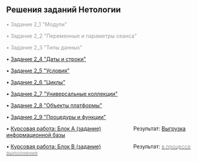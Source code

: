 <h2><strong>Решения заданий Нетологии</strong></h2>
<p><span style="color: #999999;">&bull; <a style="color: #999999;"">Задание 2_1 "Модули"</a></span></p>
<p><span style="color: #999999;">&bull; <a style="color: #999999;"">Задание 2_2 "Переменные и параметры сеанса"</a></span></p>
<p><span style="color: #999999;">&bull; <a style="color: #999999;"">Задание 2_3 "Типы данных"</a></span></p>
</p> <p>&bull; <a href="Homework 2_4.pdf">Задание 2_4 "Даты и строки"</a></p>
</p> <p>&bull; <a href="Homework 2_5.pdf">Задание 2_5 "Условия"</a></p>
</p> <p>&bull; <a href="Homework 2_6.pdf">Задание 2_6 "Циклы"</a></p>
</p> <p>&bull; <a href="Homework 2_7.pdf">Задание 2_7 "Универсальные коллекции"</a></p>
</p> <p>&bull; <a href="Homework 2_8.pdf">Задание 2_8 "Объекты платформы"</a></p>
</p> <p>&bull; <a href="Homework 2_9.pdf">Задание 2_9 "Процедуры и функции"</a></p>
<p>&bull; <a href="Coursework A.pdf">Курсовая работа: Блок А (задание)</a>&nbsp; &nbsp; &nbsp; &nbsp; &nbsp; &nbsp; &nbsp; &nbsp; &nbsp; &nbsp; &nbsp; Результат: <a href="https://downgit.github.io/#/home?url=https://github.com/AndreyBormotov/Netology_Homework/blob/461614134b4ed8d4a1f03918c8c65446a9b0f5d9/Coursework_A.dt">Выгрузка информационной базы</a></p>
<p>&bull; <a href="Coursework A.pdf">Курсовая работа: Блок B (задание)</a>&nbsp; &nbsp; &nbsp; &nbsp; &nbsp; &nbsp; &nbsp; &nbsp; &nbsp; &nbsp; &nbsp; Результат: <u><span style="color:#999999">в процессе выполнения</span></u></p>
